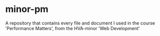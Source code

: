 # minor-pm
A repository that contains every file and document I used in the course 'Performance Matters', from the HVA-minor 'Web Development'
